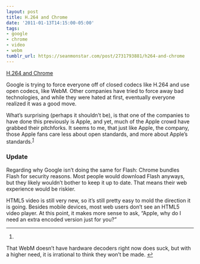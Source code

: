 ```yaml
---
layout: post
title: H.264 and Chrome
date: '2011-01-13T14:15:00-05:00'
tags:
- google
- chrome
- video
- webm
tumblr_url: https://seanmonstar.com/post/2731793881/h264-and-chrome
---
```

[H.264 and Chrome](http://blog.chromium.org/2011/01/html-video-codec-support-in-chrome.html)  

Google is trying to force everyone off of closed codecs like H.264 and use open codecs, like WebM. Other companies have tried to force away bad technologies, and while they were hated at first, eventually everyone realized it was a good move.

What’s surprising (perhaps it shouldn’t be), is that one of the companies to have done this previously is Apple, and yet, much of the Apple crowd have grabbed their pitchforks. It seems to me, that just like Apple, the company, those Apple fans care less about open standards, and more about Apple’s standards.<sup id="fnref:1"><a href="#fn:1" class="footnote-ref" role="doc-noteref">1</a></sup>

### Update

Regarding why Google isn’t doing the same for Flash: Chrome bundles Flash for security reasons. Most people would download Flash anyways, but they likely wouldn’t bother to keep it up to date. That means their web experience would be riskier.

HTML5 video is still very new, so it’s still pretty easy to mold the direction it is going. Besides mobile devices, most web users don’t see an HTML5 video player. At this point, it makes more sense to ask, “Apple, why do I need an extra encoded version just for you?”

* * *

1. 

That WebM doesn’t have hardware decoders right now does suck, but with a higher need, it is irrational to think they won’t be made.&nbsp;[↩︎](#fnref:1)

